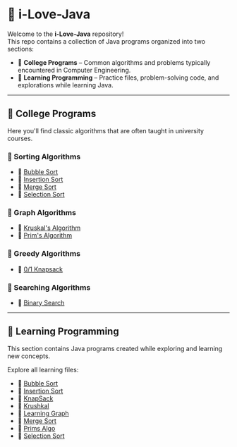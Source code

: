 # 💖 i-Love-Java

Welcome to the **i-Love-Java** repository!  
This repo contains a collection of Java programs organized into two sections:

- 📘 **College Programs** – Common algorithms and problems typically encountered in Computer Engineering.
- 🚀 **Learning Programming** – Practice files, problem-solving code, and explorations while learning Java.

---

## 📘 College Programs

Here you'll find classic algorithms that are often taught in university courses.

### 🔹 Sorting Algorithms

- 🔸 [Bubble Sort](https://github.com/Ankit5125/i-Love-Java/blob/main/BubbleSort/BubbleSort.java)
- 🔸 [Insertion Sort](https://github.com/Ankit5125/i-Love-Java/blob/main/InsertionSort/InsertionSort.java)
- 🔸 [Merge Sort](https://github.com/Ankit5125/i-Love-Java/blob/main/MergeSort/MyMergeSort.java)
- 🔸 [Selection Sort](https://github.com/Ankit5125/i-Love-Java/blob/main/SelectionSort/SelectionSort.java)

### 🔹 Graph Algorithms

- 🔸 [Kruskal's Algorithm](https://github.com/Ankit5125/i-Love-Java/blob/main/KruskalAlgo/Kruskal.java)
- 🔸 [Prim's Algorithm](https://github.com/Ankit5125/i-Love-Java/blob/main/PrimsAlgo/PrimsAlgo.java)

### 🔹 Greedy Algorithms

- 🔸 [0/1 Knapsack](https://github.com/Ankit5125/i-Love-Java/blob/main/KnapsackAlgo/Knapsack.java)

### 🔹 Searching Algorithms

- 🔸 [Binary Search](https://github.com/Ankit5125/i-Love-Java/blob/main/BinarySearch/BinarySearch.java)

---

## 🚀 Learning Programming

This section contains Java programs created while exploring and learning new concepts.

Explore all learning files:

- 🔸 [Bubble Sort](https://github.com/Ankit5125/i-Love-Java/blob/main/BubbleSort/BubbleSort.java)
- 🔸 [Insertion Sort](https://github.com/Ankit5125/i-Love-Java/blob/main/InsertionSort/InsertionSort.java)
- 🔸 [KnapSack](https://github.com/Ankit5125/i-Love-Java/blob/main/KnapSackAlgo/MyKnapSackAlgo.java)
- 🔸 [Krushkal](https://github.com/Ankit5125/i-Love-Java/blob/main/KruskalAlgo/MyKrushkal.java)
- 🔸 [Learning Graph](https://github.com/Ankit5125/i-Love-Java/blob/main/LearningGraph/LeaningGraph.java)
- 🔸 [Merge Sort](https://github.com/Ankit5125/i-Love-Java/blob/main/MergeSort/MyMergeSort.java)
- 🔸 [Prims Algo](https://github.com/Ankit5125/i-Love-Java/blob/main/PrimsAlgo/Prims.java)
- 🔸 [Selection Sort](https://github.com/Ankit5125/i-Love-Java/blob/main/SelectionSort/SelectionSort.java)
